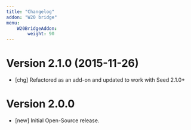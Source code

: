 ```yaml
---
title: "Changelog"
addon: "W20 bridge"
menu:
    W20BridgeAddon:
        weight: 90
---
```


# Version 2.1.0 (2015-11-26)

* [chg] Refactored as an add-on and updated to work with Seed 2.1.0+

# Version 2.0.0

* [new] Initial Open-Source release.